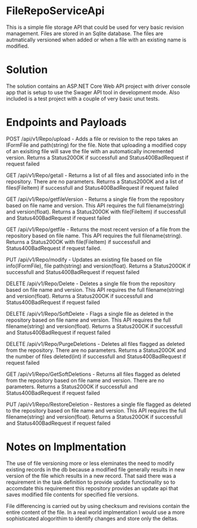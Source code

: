 # FileRepoServiceApi
 
This is a simple file storage API that could be used for very basic revision management. Files are stored in an Sqlite database. The files are autmatically versioned when added or when a file with an existing name is modified.

# Solution

The solution contains an ASP.NET Core Web API project with driver console app that is setup to use the Swager API tool in development mode. Also included is a test project with a couple of very basic unut tests.

# Endpoints and Payloads

POST /api/v1/Repo/upload	- Adds a file or revision to the repo takes an IFormFile and path(string) for the file. Note that uploading a modified copy of an exisiting file will save the file with an automatically incremented version. Returns a Status200OK if successfull and Status400BadRequest if request failed

GET /api/v1/Repo/getall -	Returns a list of all files and associated info in the repository. There are no parameters. Returns a Status200OK and a list of files(FileItem) if successfull and Status400BadRequest if request failed

GET /api/v1/Repo/getfileVersion	- Returns a single file from the repository based on file name and version. This API requires the full filename(string) and version(float).  Returns a Status200OK with file(FileItem) if successfull and Status400BadRequest if request failed

GET /api/v1/Repo/getfile	- Returns the most recent version of a file from the repository based on file name. This API requires the full filename(string). Returns a Status200OK with file(FileItem) if successfull and Status400BadRequest if request failed.  

PUT /api/v1/Repo/modify	-	Updates an existing file based on file info(IFormFile), file path(string) and version(float). Returns a Status200OK if successfull and Status400BadRequest if request failed

DELETE /api/v1/Repo/Delete - Deletes a single file from the repository based on file name and version. This API requires the full filename(string) and version(float).  Returns a Status200OK if successfull and Status400BadRequest if request failed

DELETE /api/v1/Repo/SoftDelete - Flags a single file as deleted in the repository based on file name and version. This API requires the full filename(string) and version(float).  Returns a Status200OK if successfull and Status400BadRequest if request failed

DELETE /api/v1/Repo/PurgeDeletions - Deletes all files flagged as deleted from the repository. There are no parameters.  Returns a Status200OK and the number of files deleted(int) if successfull and Status400BadRequest if request failed

GET /api/v1/Repo/GetSoftDeletions - Returns all files flagged as deleted from the repository based on file name and version. There are no parameters.  Returns a Status200OK if successfull and Status400BadRequest if request failed

PUT /api/v1/Repo/RestoreDeletion - Restores a single file flagged as deleted to the repository based on file name and version. This API requires the full filename(string) and version(float).  Returns a Status200OK if successfull and Status400BadRequest if request failed

# Notes on Implmentation

The use of file versioning more or less eleminates the need to modify existing records in the db because a modified file generally results in new version of the file which results in a new record. That said there was a requirement in the task definition to provide update functionality so to accomdate this requirement this repository provides an update api that saves modified file contents for specified file versions.

File differencing is carried out by using checksum and revisions contain the entire content of the file. In a real world implmentation I would use a more sophisticated alogorithim to identify changes and store only the deltas.
